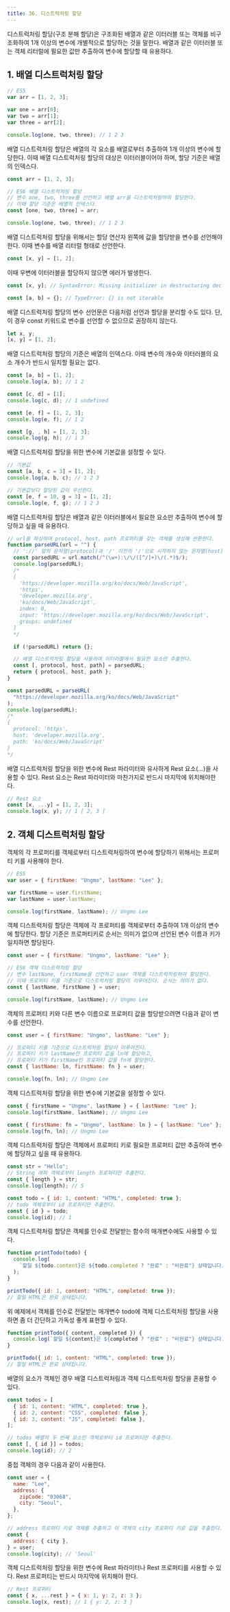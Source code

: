 ```yaml
---
title: 36. 디스트럭처링 할당
---
```


디스트럭처링 할당(구조 분해 할당)은 구조화된 배열과 같은 이터러블 또는 객체를 비구조화하여 1개 이상의 변수에 개별적으로 할당하는 것을 말한다. 배열과 같은 이터러블 또는 객체 리터럴에 필요한 값만 추출하여 변수에 할당할 때 유용하다.

## 1. 배열 디스트럭처링 할당

```js
// ES5
var arr = [1, 2, 3];

var one = arr[0];
var two = arr[1];
var three = arr[2];

console.log(one, two, three); // 1 2 3
```

배열 디스트럭처링 할당은 배열의 각 요소를 배열로부터 추출하여 1개 이상의 변수에 할당한다.
이때 배열 디스트럭처링 할당의 대상은 이터러블이어야 하며, 할당 기준은 배열의 인덱스다.

```js
const arr = [1, 2, 3];

// ES6 배열 디스트럭처링 할당
// 변수 one, two, three를 선언하고 배열 arr을 디스트럭처링하여 할당한다.
// 이때 할당 기준은 배열의 인덱스다.
const [one, two, three] = arr;

console.log(one, two, three); // 1 2 3
```

배열 디스트럭처링 할당을 위해서는 할당 연산자 왼쪽에 값을 할당받을 변수를 선언해야한다.
이때 변수를 배열 리터럴 형태로 선언한다.

```js
const [x, y] = [1, 2];
```

이때 우변에 이터러블을 할당하지 않으면 에러가 발생한다.

```js
const [x, y]; // SyntaxError: Missing initializer in destructuring declaration

const [a, b] = {}; // TypeError: {} is not iterable
```

배열 디스트럭처링 할당의 변수 선언문은 다음처럼 선언과 할당을 분리할 수도 있다.
단, 이 경우 const 키워드로 변수를 선언할 수 없으므로 권장하지 않는다.

```js
let x, y;
[x, y] = [1, 2];
```

배열 디스트럭처링 할당의 기준은 배열의 인덱스다.
이때 변수의 개수와 이터러블의 요소 개수가 반드시 일치할 필요는 없다.

```js
const [a, b] = [1, 2];
console.log(a, b); // 1 2

const [c, d] = [1];
console.log(c, d); // 1 undefined

const [e, f] = [1, 2, 3];
console.log(e, f); // 1 2

const [g, , h] = [1, 2, 3];
console.log(g, h); // 1 3
```

배열 디스트럭처링 할당을 위한 변수에 기본값을 설정할 수 있다.

```js
// 기본값
const [a, b, c = 3] = [1, 2];
console.log(a, b, c); // 1 2 3

// 기본값보다 할당된 값이 우선한다.
const [e, f = 10, g = 3] = [1, 2];
console.log(e, f, g); // 1 2 3
```

배열 디스트럭처링 할당은 배열과 같은 이터러블에서 필요한 요소만 추출하여 변수에 할당하고 싶을 때 유용하다.

```js
// url을 파싱하여 protocol, host, path 프로퍼티를 갖는 객체를 생성해 반환한다.
function parseURL(url = "") {
  // '://' 앞의 문자열(protocol)과 '/' 이전의 '/'으로 시작하지 않는 문자열(host)과 '/' 이후의 문자열(path)을 검색한다.
  const parsedURL = url.match(/^(\w+):\/\/([^/]+)\/(.*)$/);
  console.log(parsedURL);
  /*
  [
    'https://developer.mozilla.org/ko/docs/Web/JavaScript',
    'https',
    'developer.mozilla.org',
    'ko/docs/Web/JavaScript',
    index: 0,
    input: 'https://developer.mozilla.org/ko/docs/Web/JavaScript',
    groups: undefined
  ]
  */

  if (!parsedURL) return {};

  // 배열 디스트럭처링 할당을 사용하여 이터러블에서 필요한 요소만 추출한다.
  const [, protocol, host, path] = parsedURL;
  return { protocol, host, path };
}

const parsedURL = parseURL(
  "https://developer.mozilla.org/ko/docs/Web/JavaScript"
);
console.log(parsedURL);
/*
{
  protocol: 'https',
  host: 'developer.mozilla.org',
  path: 'ko/docs/Web/JavaScript'
}
*/
```

배열 디스트럭처링 할당을 위한 변수에 Rest 파라미터와 유사하게 Rest 요소(...)을 사용할 수 있다.
Rest 요소는 Rest 파라미터와 마찬가지로 반드시 마지막에 위치해야한다.

```js
// Rest 요소
const [x, ...y] = [1, 2, 3];
console.log(x, y); // 1 [ 2, 3 ]
```

## 2. 객체 디스트럭처링 할당

객체의 각 프로퍼티를 객체로부터 디스트럭처링하여 변수에 할당하기 위해서는 프로퍼티 키를 사용해야 한다.

```js
// ES5
var user = { firstName: "Ungmo", lastName: "Lee" };

var firstName = user.firstName;
var lastName = user.lastName;

console.log(firstName, lastName); // Ungmo Lee
```

객체 디스트럭처링 할당은 객체에 각 프로퍼티를 객체로부터 추출하여 1개 이상의 변수에 할당한다.
할당 기준은 프로퍼티키로 순서는 의미가 없으며 선언된 변수 이름과 키가 일치하면 할당된다.

```js
const user = { firstName: "Ungmo", lastName: "Lee" };

// ES6 객체 디스트럭처링 할당
// 변수 lastName, firstName을 선언하고 user 객체를 디스트럭처링하여 할당한다.
// 이때 프로퍼티 키를 기준으로 디스트럭처링 할당이 이루어진다. 순서는 의미가 없다.
const { lastName, firstName } = user;

console.log(firstName, lastName); // Ungmo Lee
```

객체의 프로퍼티 키와 다른 변수 이름으로 프로퍼티 값을 할당받으려면 다음과 같이 변수를 선언한다.

```js
const user = { firstName: "Ungmo", lastName: "Lee" };

// 프로퍼티 키를 기준으로 디스트럭처링 할당이 이루어진다.
// 프로퍼티 키가 lastName인 프로퍼티 값을 ln에 할당하고,
// 프로퍼티 키가 firstName인 프로퍼티 값을 fn에 할당한다.
const { lastName: ln, firstName: fn } = user;

console.log(fn, ln); // Ungmo Lee
```

객체 디스트럭처링 할당을 위한 변수에 기본값을 설정할 수 있다.

```js
const { firstName = "Ungmo", lastName } = { lastName: "Lee" };
console.log(firstName, lastName); // Ungmo Lee

const { firstName: fn = "Ungmo", lastName: ln } = { lastName: "Lee" };
console.log(fn, ln); // Ungmo Lee
```

객체 디스트럭처링 할당은 객체에서 프로퍼티 키로 필요한 프로퍼티 값만 추출하여 변수에 할당하고 싶을 때 유용하다.

```js
const str = "Hello";
// String 래퍼 객체로부터 length 프로퍼티만 추출한다.
const { length } = str;
console.log(length); // 5

const todo = { id: 1, content: "HTML", completed: true };
// todo 객체로부터 id 프로퍼티만 추출한다.
const { id } = todo;
console.log(id); // 1
```

객체 디스트럭처링 할당은 객체를 인수로 전달받는 함수의 매개변수에도 사용할 수 있다.

```js
function printTodo(todo) {
  console.log(
    `할일 ${todo.content}은 ${todo.completed ? "완료" : "비완료"} 상태입니다.`
  );
}

printTodo({ id: 1, content: "HTML", completed: true });
// 할일 HTML은 완료 상태입니다.
```

위 예제에서 객체를 인수로 전달받는 매개변수 todo에 객체 디스트럭처링 할당을 사용하면 좀 더 간단하고 가독성 좋게 표현할 수 있다.

```js
function printTodo({ content, completed }) {
  console.log(`할일 ${content}은 ${completed ? "완료" : "비완료"} 상태입니다.`);
}

printTodo({ id: 1, content: "HTML", completed: true });
// 할일 HTML은 완료 상태입니다.
```

배열의 요소가 객체인 경우 배열 디스트럭처링과 객체 디스트럭처링 할당을 혼용할 수 있다.

```js
const todos = [
  { id: 1, content: "HTML", completed: true },
  { id: 2, content: "CSS", completed: false },
  { id: 3, content: "JS", completed: false },
];

// todos 배열의 두 번째 요소인 객체로부터 id 프로퍼티만 추출한다.
const [, { id }] = todos;
console.log(id); // 2
```

중첩 객체의 경우 다음과 같이 사용한다.

```js
const user = {
  name: "Lee",
  address: {
    zipCode: "03068",
    city: "Seoul",
  },
};

// address 프로퍼티 키로 객체를 추출하고 이 객체의 city 프로퍼티 키로 값을 추출한다.
const {
  address: { city },
} = user;
console.log(city); // 'Seoul'
```

객체 디스트럭처링 할당을 위한 변수에 Rest 파라미터나 Rest 프로퍼티를 사용할 수 있다.
Rest 프로퍼티는 반드시 마지막에 위치해야 한다.

```js
// Rest 프로퍼티
const { x, ...rest } = { x: 1, y: 2, z: 3 };
console.log(x, rest); // 1 { y: 2, z: 3 }
```
